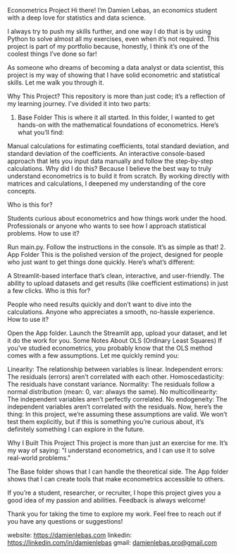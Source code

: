 Econometrics Project
Hi there! I’m Damien Lebas, an economics student with a deep love for statistics and data science.

I always try to push my skills further, and one way I do that is by using Python to solve almost all my exercises, even when it’s not required. This project is part of my portfolio because, honestly, I think it’s one of the coolest things I’ve done so far!

As someone who dreams of becoming a data analyst or data scientist, this project is my way of showing that I have solid econometric and statistical skills. Let me walk you through it.


Why This Project?
This repository is more than just code; it’s a reflection of my learning journey. I’ve divided it into two parts:

1. Base Folder
This is where it all started. In this folder, I wanted to get hands-on with the mathematical foundations of econometrics. Here’s what you’ll find:

Manual calculations for estimating coefficients, total standard deviation, and standard deviation of the coefficients.
An interactive console-based approach that lets you input data manually and follow the step-by-step calculations.
Why did I do this?
Because I believe the best way to truly understand econometrics is to build it from scratch. By working directly with matrices and calculations, I deepened my understanding of the core concepts.

Who is this for?

Students curious about econometrics and how things work under the hood.
Professionals or anyone who wants to see how I approach statistical problems.
How to use it?

Run main.py.
Follow the instructions in the console. It’s as simple as that!
2. App Folder
This is the polished version of the project, designed for people who just want to get things done quickly. Here’s what’s different:

A Streamlit-based interface that’s clean, interactive, and user-friendly.
The ability to upload datasets and get results (like coefficient estimations) in just a few clicks.
Who is this for?

People who need results quickly and don’t want to dive into the calculations.
Anyone who appreciates a smooth, no-hassle experience.
How to use it?

Open the App folder.
Launch the Streamlit app, upload your dataset, and let it do the work for you.
Some Notes About OLS (Ordinary Least Squares)
If you’ve studied econometrics, you probably know that the OLS method comes with a few assumptions. Let me quickly remind you:

Linearity: The relationship between variables is linear.
Independent errors: The residuals (errors) aren’t correlated with each other.
Homoscedasticity: The residuals have constant variance.
Normality: The residuals follow a normal distribution (mean: 0, var: always the same).
No multicollinearity: The independent variables aren’t perfectly correlated.
No endogeneity: The independent variables aren’t correlated with the residuals.
Now, here’s the thing:
In this project, we’re assuming these assumptions are valid. We won’t test them explicitly, but if this is something you’re curious about, it’s definitely something I can explore in the future.

Why I Built This Project
This project is more than just an exercise for me. It’s my way of saying:
"I understand econometrics, and I can use it to solve real-world problems."

The Base folder shows that I can handle the theoretical side.
The App folder shows that I can create tools that make econometrics accessible to others.


If you’re a student, researcher, or recruiter, I hope this project gives you a good idea of my passion and abilities. Feedback is always welcome!

Thank you for taking the time to explore my work.
Feel free to reach out if you have any questions or suggestions!

website: https://damienlebas.com
linkedin: https://linkedin.com/in/damienlebas
gmail: damienlebas.pro@gmail.com
